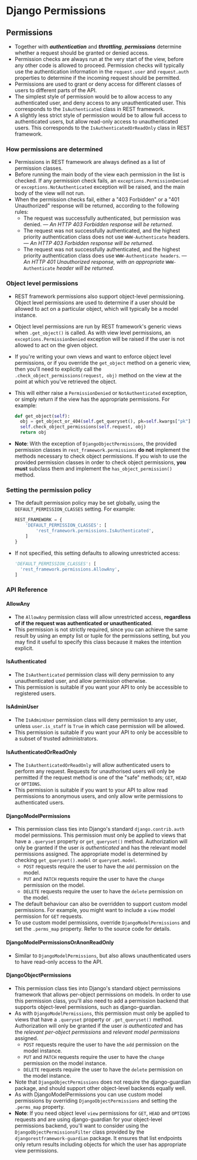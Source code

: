 # Django Permissions

## Permissions

* Together with ***authentication*** and ***throttling***, ***permissions*** determine whether a request should be granted or denied access.
* Permission checks are always run at the very start of the view, before any other code is allowed to proceed. Permission checks will typically use the authentication information in the `request.user` and `request.auth` properties to determine if the incoming request should be permitted.
* Permissions are used to grant or deny access for different classes of users to different parts of the API.
* The simplest style of permission would be to allow access to any authenticated user, and deny access to any unauthenticated user. This corresponds to the `IsAuthenticated` class in REST framework.
* A slightly less strict style of permission would be to allow full access to authenticated users, but allow read-only access to unauthenticated users. This corresponds to the `IsAuthenticatedOrReadOnly` class in REST framework.

### How permissions are determined

* Permissions in REST framework are always defined as a list of permission classes.
* Before running the main body of the view each permission in the list is checked. If any permission check fails, an `exceptions.PermissionDenied` or `exceptions.NotAuthenticated` exception will be raised, and the main body of the view will not run.
* When the permission checks fail, either a "403 Forbidden" or a "401 Unauthorized" response will be returned, according to the following rules:
  * The request was successfully authenticated, but permission was denied. — *An HTTP 403 Forbidden response will be returned*.
  * The request was not successfully authenticated, and the highest priority authentication class does not use `WWW-Authenticate` headers. — *An HTTP 403 Forbidden response will be returned*.
  * The request was not successfully authenticated, and the highest priority authentication class does use `WWW-Authenticate headers`. — *An HTTP 401 Unauthorized response, with an appropriate* `WWW-Authenticate` *header will be returned*.

### Object level permissions

* REST framework permissions also support object-level permissioning. Object level permissions are used to determine if a user should be allowed to act on a particular object, which will typically be a model instance.
* Object level permissions are run by REST framework's generic views when `.get_object()` is called. As with view level permissions, an `exceptions.PermissionDenied` exception will be raised if the user is not allowed to act on the given object.
* If you're writing your own views and want to enforce object level permissions, or if you override the `get_object` method on a generic view, then you'll need to explicitly call the `.check_object_permissions(request, obj)` method on the view at the point at which you've retrieved the object.
* This will either raise a `PermissionDenied` or `NotAuthenticated` exception, or simply return if the view has the appropriate permissions. For example:

  ```python
  def get_object(self):
    obj = get_object_or_404(self.get_queryset(), pk=self.kwargs["pk"])
    self.check_object_permissions(self.request, obj)
    return obj
  ```

* **Note**: With the exception of `DjangoObjectPermissions`, the provided permission classes in `rest_framework.permissions` **do not** implement the methods necessary to check object permissions. If you wish to use the provided permission classes in order to check object permissions, **you must** subclass them and implement the `has_object_permission()` method.

### Setting the permission policy

* The default permission policy may be set globally, using the `DEFAULT_PERMISSION_CLASSES` setting. For example:

  ```python
  REST_FRAMEWORK = {
      'DEFAULT_PERMISSION_CLASSES': [
          'rest_framework.permissions.IsAuthenticated',
      ]
  }
  ```

* If not specified, this setting defaults to allowing unrestricted access:

  ```python
  'DEFAULT_PERMISSION_CLASSES': [
    'rest_framework.permissions.AllowAny',
  ]
  ```

### API Reference

#### AllowAny

* The `AllowAny` permission class will allow unrestricted access, **regardless of if the request was authenticated or unauthenticated**.
* This permission is not strictly required, since you can achieve the same result by using an empty list or tuple for the permissions setting, but you may find it useful to specify this class because it makes the intention explicit.

#### IsAuthenticated

* The `IsAuthenticated` permission class will deny permission to any unauthenticated user, and allow permission otherwise.
* This permission is suitable if you want your API to only be accessible to registered users.

#### IsAdminUser

* The `IsAdminUser` permission class will deny permission to any user, unless `user.is_staff` is `True` in which case permission will be allowed.
* This permission is suitable if you want your API to only be accessible to a subset of trusted administrators.

#### IsAuthenticatedOrReadOnly

* The `IsAuthenticatedOrReadOnly` will allow authenticated users to perform any request. Requests for unauthorised users will only be permitted if the request method is one of the "safe" methods; `GET`, `HEAD` or `OPTIONS`.
* This permission is suitable if you want to your API to allow read permissions to anonymous users, and only allow write permissions to authenticated users.

#### DjangoModelPermissions

* This permission class ties into Django's standard `django.contrib.auth` model permissions. This permission must only be applied to views that have a `.queryset` property or `get_queryset()` method. Authorization will only be granted if the user *is authenticated* and has the relevant model permissions assigned. The appropriate model is determined by checking `get_queryset().model` or `queryset.model`.
  * `POST` requests require the user to have the `add` permission on the model.
  * `PUT` and `PATCH` requests require the user to have the `change` permission on the model.
  * `DELETE` requests require the user to have the `delete` permission on the model.
* The default behaviour can also be overridden to support custom model permissions. For example, you might want to include a `view` model permission for `GET` requests.
* To use custom model permissions, override `DjangoModelPermissions` and set the `.perms_map` property. Refer to the source code for details.

#### DjangoModelPermissionsOrAnonReadOnly

* Similar to `DjangoModelPermissions`, but also allows unauthenticated users to have read-only access to the API.

#### DjangoObjectPermissions

* This permission class ties into Django's standard object permissions framework that allows per-object permissions on models. In order to use this permission class, you'll also need to add a permission backend that supports object-level permissions, such as django-guardian.
* As with `DjangoModelPermissions`, this permission must only be applied to views that have a `.queryset` property or `.get_queryset()` method. Authorization will only be granted if the user *is authenticated* and has the *relevant per-object permissions* and *relevant model permissions* assigned.
  * `POST` requests require the user to have the `add` permission on the model instance.
  * `PUT` and `PATCH` requests require the user to have the `change` permission on the model instance.
  * `DELETE` requests require the user to have the `delete` permission on the model instance.
* Note that `DjangoObjectPermissions` does not require the django-guardian package, and should support other object-level backends equally well.
* As with DjangoModelPermissions you can use custom model permissions by overriding `DjangoObjectPermissions` and setting the `.perms_map` property.
* **Note**: If you need object level `view` permissions for `GET`, `HEAD` and `OPTIONS` requests and are using django-guardian for your object-level permissions backend, you'll want to consider using the `DjangoObjectPermissionsFilter` class provided by the `djangorestframework-guardian` package. It ensures that list endpoints only return results including objects for which the user has appropriate view permissions.
